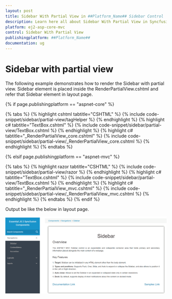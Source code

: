 ```yaml
---
layout: post
title: Sidebar With Partial View in ##Platform_Name## Sidebar Control | Syncfusion
description: Learn here all about Sidebar With Partial View in Syncfusion ##Platform_Name## Sidebar control of Syncfusion Essential JS 2 and more.
platform: ej2-asp-core-mvc
control: Sidebar With Partial View
publishingplatform: ##Platform_Name##
documentation: ug
---
```



# Sidebar with partial view

The following example demonstrates how to render the Sidebar with partial view. Sidebar element is  placed inside the RenderPartialView.cshtml and refer that Sidebar element in layout page.

{% if page.publishingplatform == "aspnet-core" %}

{% tabs %}
{% highlight cshtml tabtitle="CSHTML" %}
{% include code-snippet/sidebar/partial-view/tagHelper %}
{% endhighlight %}
{% highlight c# tabtitle="TextBox.cshtml" %}
{% include code-snippet/sidebar/partial-view/TextBox.cshtml %}
{% endhighlight %}
{% highlight c# tabtitle="_RenderPartialView_core.cshtml" %}
{% include code-snippet/sidebar/partial-view/_RenderPartialView_core.cshtml %}
{% endhighlight %}
{% endtabs %}

{% elsif page.publishingplatform == "aspnet-mvc" %}

{% tabs %}
{% highlight razor tabtitle="CSHTML" %}
{% include code-snippet/sidebar/partial-view/razor %}
{% endhighlight %}
{% highlight c# tabtitle="TextBox.cshtml" %}
{% include code-snippet/sidebar/partial-view/TextBox.cshtml %}
{% endhighlight %}
{% highlight c# tabtitle="_RenderPartialView_mvc.cshtml" %}
{% include code-snippet/sidebar/partial-view/_RenderPartialView_mvc.cshtml %}
{% endhighlight %}
{% endtabs %}
{% endif %}



Output be like the below in layout page.

![Sidebar Sample](../images/layout_page.png)

